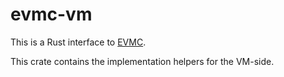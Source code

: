 # evmc-vm

This is a Rust interface to [EVMC](https://github.com/rgeraldes24/evmc).

This crate contains the implementation helpers for the VM-side.
